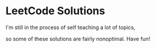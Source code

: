 # LeetCode Solutions

I'm still in the process of self teaching a lot of topics,

so some of these solutions are fairly nonoptimal. Have fun!
